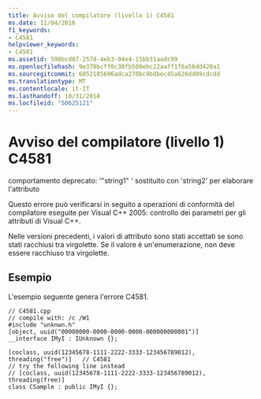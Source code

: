 ```yaml
---
title: Avviso del compilatore (livello 1) C4581
ms.date: 11/04/2016
f1_keywords:
- C4581
helpviewer_keywords:
- C4581
ms.assetid: 598bcd87-257d-4eb3-94e4-15bb31aadc99
ms.openlocfilehash: 9e370bcff0c30fb508ebc22aaff1f6a56dd420a1
ms.sourcegitcommit: 6052185696adca270bc9bdbec45a626dd89cdcdd
ms.translationtype: MT
ms.contentlocale: it-IT
ms.lasthandoff: 10/31/2018
ms.locfileid: "50625121"
---
```

# <a name="compiler-warning-level-1-c4581"></a>Avviso del compilatore (livello 1) C4581

comportamento deprecato: '"string1" ' sostituito con 'string2' per elaborare l'attributo

Questo errore può verificarsi in seguito a operazioni di conformità del compilatore eseguite per Visual C++ 2005: controllo dei parametri per gli attributi di Visual C++.

Nelle versioni precedenti, i valori di attributo sono stati accettati se sono stati racchiusi tra virgolette. Se il valore è un'enumerazione, non deve essere racchiuso tra virgolette.

## <a name="example"></a>Esempio

L'esempio seguente genera l'errore C4581.

```
// C4581.cpp
// compile with: /c /W1
#include "unknwn.h"
[object, uuid("00000000-0000-0000-0000-000000000001")]
__interface IMyI : IUnknown {};

[coclass, uuid(12345678-1111-2222-3333-123456789012), threading("free")]   // C4581
// try the following line instead
// [coclass, uuid(12345678-1111-2222-3333-123456789012), threading(free)]
class CSample : public IMyI {};
```
